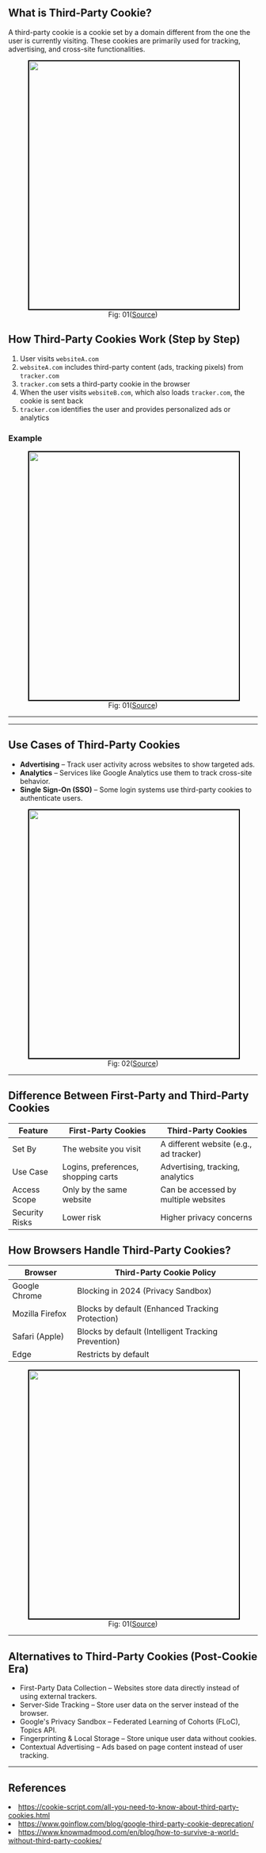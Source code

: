 ## What is Third-Party Cookie?
A third-party cookie is a cookie set by a domain different from the one the user is currently visiting. These cookies are primarily used for tracking, advertising, and cross-site functionalities.

<figure>
	<div align="center">
	<img src="/data/EdgeCaching/assets/ThirdParty.png" height="500" width="500" style="border: 2px solid black;"></div>
	<figcaption style="text-align: center">Fig: 01(<a href="https://cookie-script.com/all-you-need-to-know-about-third-party-cookies.html">Source</a>)</figcaption>  
</figure>

## How Third-Party Cookies Work (Step by Step)
1. User visits `websiteA.com`
2. `websiteA.com` includes third-party content (ads, tracking pixels) from `tracker.com`
3. `tracker.com` sets a third-party cookie in the browser
4. When the user visits `websiteB.com`, which also loads `tracker.com`, the cookie is sent back
5. `tracker.com` identifies the user and provides personalized ads or analytics


### Example

<figure>
	<div align="center">
	<img src="/data/EdgeCaching/assets/CookieFunction.jpg" height="500" width="500" style="border: 2px solid black;"></div>
	<figcaption style="text-align: center">Fig: 01(<a href="https://www.goinflow.com/blog/google-third-party-cookie-deprecation/">Source</a>)</figcaption>  
</figure>

---

---

## Use Cases of Third-Party Cookies
- **Advertising** – Track user activity across websites to show targeted ads.
- **Analytics** – Services like Google Analytics use them to track cross-site behavior.
- **Single Sign-On (SSO)** – Some login systems use third-party cookies to authenticate users.
  
<figure>
	<div align="center">
	<img src="/data/EdgeCaching/assets/type_tpc.png" height="500" width="500" style="border: 2px solid black;"></div>
	<figcaption style="text-align: center">Fig: 02(<a href="https://www.knowmadmood.com/en/blog/how-to-survive-a-world-without-third-party-cookies/">Source</a>)</figcaption>  
</figure>


---

## Difference Between First-Party and Third-Party Cookies
| Feature          | First-Party Cookies     | Third-Party Cookies  |
|-----------------|----------------|----------------|
| Set By         | The website you visit  | A different website (e.g., ad tracker) |
| Use Case       | Logins, preferences, shopping carts | Advertising, tracking, analytics |
| Access Scope   | Only by the same website | Can be accessed by multiple websites |
| Security Risks | Lower risk | Higher privacy concerns |


## How Browsers Handle Third-Party Cookies?
| Browser       | Third-Party Cookie Policy |
|--------------|--------------------------|
| Google Chrome | Blocking in 2024 (Privacy Sandbox) |
| Mozilla Firefox | Blocks by default (Enhanced Tracking Protection) |
| Safari (Apple) | Blocks by default (Intelligent Tracking Prevention) |
| Edge | Restricts by default |

<figure>
	<div align="center">
	<img src="/data/EdgeCaching/assets/cookieGone.webp" height="500" width="500" style="border: 2px solid black;"></div>
	<figcaption style="text-align: center">Fig: 01(<a href="https://www.sovrn.com/blog/the-coming-end-of-third-party-cookies-what-publishers-can-do-now/">Source</a>)</figcaption>  
</figure>

---

## Alternatives to Third-Party Cookies (Post-Cookie Era)
- First-Party Data Collection – Websites store data directly instead of using external trackers.
- Server-Side Tracking – Store user data on the server instead of the browser.
- Google's Privacy Sandbox – Federated Learning of Cohorts (FLoC), Topics API.
- Fingerprinting & Local Storage – Store unique user data without cookies.
- Contextual Advertising – Ads based on page content instead of user tracking.


---

## References
<li><a href='https://cookie-script.com/all-you-need-to-know-about-third-party-cookies.html'>https://cookie-script.com/all-you-need-to-know-about-third-party-cookies.html</a>

<li><a href='https://www.goinflow.com/blog/google-third-party-cookie-deprecation/'>https://www.goinflow.com/blog/google-third-party-cookie-deprecation/</a>

<li><a href='https://www.knowmadmood.com/en/blog/how-to-survive-a-world-without-third-party-cookies/'>https://www.knowmadmood.com/en/blog/how-to-survive-a-world-without-third-party-cookies/</a>